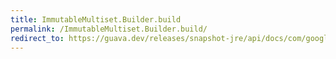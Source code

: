 ```yaml
---
title: ImmutableMultiset.Builder.build
permalink: /ImmutableMultiset.Builder.build/
redirect_to: https://guava.dev/releases/snapshot-jre/api/docs/com/google/common/collect/ImmutableMultiset.Builder.html#build--
---
```

